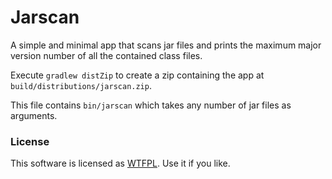 # Jarscan #

A simple and minimal app that scans jar files and prints the maximum major version number of all the contained class files.

Execute `gradlew distZip` to create a zip containing the app at `build/distributions/jarscan.zip`.

This file contains `bin/jarscan` which takes any number of jar files as arguments.

### License ###

This software is licensed as [WTFPL](http://www.wtfpl.net/). Use it if you like.
